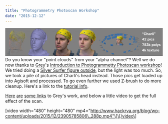 ```yaml
---
title: "Photogrammetry Photoscan Workshop"
date: "2015-12-12"
---
```


[![23303643714_8cf7d4bca8_o](images/23303643714_8cf7d4bca8_o.jpg)](http://www.hackrva.org/blog/wp-content/uploads/2015/12/23303643714_8cf7d4bca8_o.jpg)Do you know your "point clouds" from your "alpha channel"? Well we do now thanks to [Grey](https://greyhash.artstation.com/)'s [Introduction to Photogrammetty Photoscan workshop](http://www.meetup.com/HackRVA-Meetup/events/227124355/)! We tried doing a [Silver Surfer figure outside](https://www.flickr.com/photos/hackrva/albums/72157662029666379/with/23827518722), but the light was too much. So, we took a pile of pictures of Charli's head instead. Those pics get loaded up into Agisoft and processed. To go even further we used Z-brush to do more cleanup. Here's a link to the [tutorial info](https://docs.google.com/document/d/1DqXKd7y6L-GWA9I-QW5i-CV1OYMpout2kGOl2cNx8YY/edit?pref=2&pli=1).

[Here](http://greyhash.blogspot.com) [are](https://greyhash.artstation.com/) [some links](http://drawcrowd.com/greyother) to Grey's work, and below a little video to get the full effect of the scan.

\[video width="480" height="480" mp4="http://www.hackrva.org/blog/wp-content/uploads/2015/12/23905785806\_288p.mp4"\]\[/video\]
